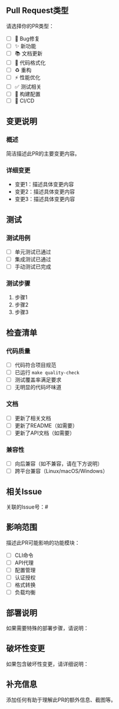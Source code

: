 ## Pull Request类型
请选择你的PR类型：

- [ ] 🐛 Bug修复
- [ ] ✨ 新功能
- [ ] 📚 文档更新
- [ ] 🎨 代码格式化
- [ ] ♻️ 重构
- [ ] ⚡ 性能优化
- [ ] ✅ 测试相关
- [ ] 🔧 构建配置
- [ ] 🚀 CI/CD

## 变更说明

### 概述
简洁描述此PR的主要变更内容。

### 详细变更
- 变更1：描述具体变更内容
- 变更2：描述具体变更内容
- 变更3：描述具体变更内容

## 测试

### 测试用例
- [ ] 单元测试已通过
- [ ] 集成测试已通过
- [ ] 手动测试已完成

### 测试步骤
1. 步骤1
2. 步骤2
3. 步骤3

## 检查清单

### 代码质量
- [ ] 代码符合项目规范
- [ ] 已运行 `make quality-check`
- [ ] 测试覆盖率满足要求
- [ ] 无明显的代码坏味道

### 文档
- [ ] 更新了相关文档
- [ ] 更新了README（如需要）
- [ ] 更新了API文档（如需要）

### 兼容性
- [ ] 向后兼容（如不兼容，请在下方说明）
- [ ] 跨平台兼容（Linux/macOS/Windows）

## 相关Issue
关联的Issue号：#

## 影响范围
描述此PR可能影响的功能模块：
- [ ] CLI命令
- [ ] API代理
- [ ] 配置管理
- [ ] 认证授权
- [ ] 格式转换
- [ ] 负载均衡

## 部署说明
如果需要特殊的部署步骤，请说明：

## 破坏性变更
如果包含破坏性变更，请详细说明：

## 补充信息
添加任何有助于理解此PR的额外信息、截图等。
